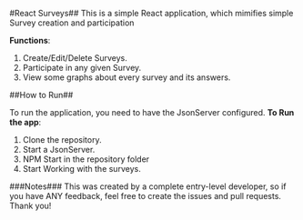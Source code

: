 #React Surveys##
This is a simple React application, which mimifies simple Survey creation and participation

**Functions**:
1. Create/Edit/Delete Surveys.
1. Participate in any given Survey.
1. View some graphs about every survey and its answers.

##How to Run##

To run the application, you need to have the JsonServer configured.
**To Run the app**:
1. Clone the repository.
1. Start a JsonServer.
1. NPM Start in the repository folder
1. Start Working with the surveys. 

###Notes###
This was created by a complete entry-level developer, so if you have ANY feedback, feel free to create the issues and pull requests. Thank you!
